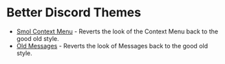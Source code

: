 # Better Discord Themes

* [Smol Context Menu](https://github.com/Trixlight/BDStuff/tree/master/Themes/SmolContextMenu/) - Reverts the look of the Context Menu back to the good old style.
* [Old Messages](https://github.com/Trixlight/BDStuff/tree/master/Themes/OldMessages) - Reverts the look of Messages back to the good old style.
